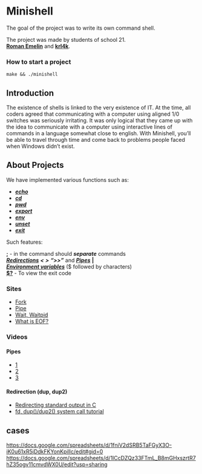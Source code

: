# Minishell

The goal of the project was to write its own command shell.

The project was made by students of school 21.
</br>
[**Roman Emelin**](https://github.com/RomanEmelin) and
[**krl4k**](https://github.com/krl4k).

### How to start a project
    make && ./minishell
## Introduction

The existence of shells is linked to the very existence of IT. At the time, all coders agreed that communicating with a computer using aligned 1/0 switches was seriously irritating. It was only logical that they came up with the idea to communicate with a computer using interactive lines of commands in a language somewhat close to english.
With Minishell, you’ll be able to travel through time and come back to problems people faced when Windows didn’t exist.

## About Projects
<dl>
  <dt>We have implemented various functions such as: </dt>
</dl>

  * [***echo***](https://losst.ru/komanda-echo-v-linux)
  * [***cd***](https://losst.ru/komanda-cd-linux)
  * [***pwd***](https://losst.ru/komanda-pwd-linux)
  * [***export***](https://linux-faq.ru/page/komanda-export)
  * [***env***](https://linux-faq.ru/page/komanda-env)
  * [***unset***](https://www.opennet.ru/man.shtml?topic=unset&category=1&russian=5)
  * [***exit***](https://linux-faq.ru/page/komanda-exit)

<dl>
  <dt>Such features:</dt>
</dl>


****;****  - in the command should **_separate_** commands
<br/>
[**_Redirections_**](https://ru.wikipedia.org/wiki/%D0%9F%D0%B5%D1%80%D0%B5%D0%BD%D0%B0%D0%BF%D1%80%D0%B0%D0%B2%D0%BB%D0%B5%D0%BD%D0%B8%D0%B5_%D0%B2%D0%B2%D0%BE%D0%B4%D0%B0-%D0%B2%D1%8B%D0%B2%D0%BE%D0%B4%D0%B0) ***<*** ***>*** ***“>>”*** and [**_Pipes_**](https://habr.com/ru/post/195152/) **|**
<br/>
[**_Environment variables_**](https://losst.ru/peremennye-okruzheniya-v-linux) ($ followed by characters)
<br/>
[**$?**](https://www.opennet.ru/docs/RUS/bash_scripting_guide/c2105.html) - To view the exit code

### Sites
 * [Fork]()
  * [Pipe]()
  * [Wait, Waitpid]()
  * [What is EOF?](https://habr.com/ru/company/ruvds/blog/491700/)

### Videos

#### Pipes
   * [1](https://www.youtube.com/watch?v=Mqb2dVRe0uo&t=1s&ab_channel=CodeVault/)
   * [2](https://www.youtube.com/watch?v=uHH7nHkgZ4w&ab_channel=holidaylvr/)
   * [3](https://www.youtube.com/watch?v=6u_iPGVkfZ4&ab_channel=CodeVault/)

#### Redirection (dup, dup2)
  * [Redirecting standard output in C](https://www.youtube.com/watch?v=5fnVr-zH-SE&t=130s&ab_channel=CodeVault)
  * [fd, dup()/dup2() system call tutorial](https://www.youtube.com/watch?v=EqndHT606Tw&ab_channel=holidaylvr)

## cases
https://docs.google.com/spreadsheets/d/1fniV2dSRB5TaFGyX3O-iK0u61xR5jDdkFKYonKpilIc/edit#gid=0
https://docs.google.com/spreadsheets/d/1lCcDZQz33FTmL_B8mGHxszrtR7hZ35ogv11cmvdWX0U/edit?usp=sharing
